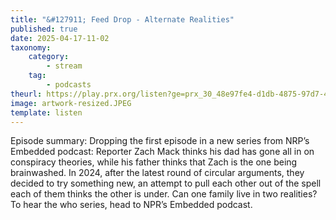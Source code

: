 ```yaml
---
title: "&#127911; Feed Drop - Alternate Realities"
published: true
date: 2025-04-17-11-02
taxonomy:
    category:
        - stream
    tag:
        - podcasts
theurl: https://play.prx.org/listen?ge=prx_30_48e97fe4-d1db-4875-97d7-4334368c013a&uf=http%3A%2F%2Ffeeds.prx.org%2FTOE
image: artwork-resized.JPEG
template: listen
---
```


Episode summary: Dropping the first episode in a new series from NRP&rsquo;s Embedded podcast: Reporter Zach Mack thinks his dad has gone all in on conspiracy theories, while his father thinks that Zach is the one being brainwashed. In 2024, after the latest round of circular arguments, they decided to try something new, an attempt to pull each other out of the spell each of them thinks the other is under. Can one family live in two realities? To hear the who series, head to NPR&rsquo;s Embedded podcast.
